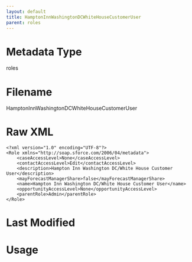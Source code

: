 ```yaml
---
layout: default
title: HamptonInnWashingtonDCWhiteHouseCustomerUser
parent: roles
---
```

# Metadata Type
roles


# Filename 
HamptonInnWashingtonDCWhiteHouseCustomerUser


# Raw XML
```
<?xml version="1.0" encoding="UTF-8"?>
<Role xmlns="http://soap.sforce.com/2006/04/metadata">
    <caseAccessLevel>None</caseAccessLevel>
    <contactAccessLevel>Edit</contactAccessLevel>
    <description>Hampton Inn Washington DC/White House Customer User</description>
    <mayForecastManagerShare>false</mayForecastManagerShare>
    <name>Hampton Inn Washington DC/White House Customer User</name>
    <opportunityAccessLevel>None</opportunityAccessLevel>
    <parentRole>Admin</parentRole>
</Role>
```


# Last Modified


# Usage
